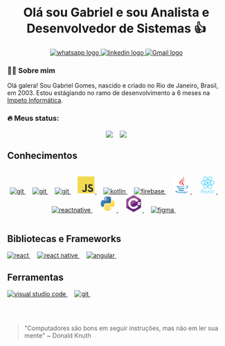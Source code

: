 <img href=""/>

<h1 align="center">Olá sou Gabriel e sou Analista e Desenvolvedor de Sistemas 👍</h1>

<div align="center">
    <a href="https://wa.me/5521987451848" target="_blank">
      <img src="https://img.shields.io/badge/WhatsApp-25D366?style=for-the-badge&logo=whatsapp&logoColor=white" height="25" alt="whatsapp logo" target="_blank">
    </a>
    <a href="https://www.linkedin.com/in/gabrielgomessouza/">    
        <img src="https://img.shields.io/static/v1?message=LinkedIn&logo=linkedin&label=&color=0077B5&logoColor=white&labelColor=&style=for-the-badge" height="25" alt="linkedin logo"  />
    </a>
    <a href="mailto:gabriel@mpsouza.com.br" alt="Send me an email">
        <img src="https://img.shields.io/badge/Gmail-D14836?style=for-the-badge&logo=gmail&logoColor=white" height="25" alt="Gmail logo"  />
    </a>
</div>

<h3 align="left">👩‍💻  Sobre mim</h3>
<p align="left">
Olá galera! Sou Gabriel Gomes, nascido e criado no Rio de Janeiro, Brasil, em 2003. Estou estágiando no ramo de desenvolvimento a 6 meses na <a href="https://impeto.com.br/" alt="Site da Impeto">Impeto Informática</a>. <br>
 </p>

<h3 align="left">🔥 Meus status:</h3>
<p align="center"><img align="center" src="https://github-readme-streak-stats.herokuapp.com/?user=GabrielG-tech&theme=dark&hide_border=false&locale=pt-br" height="180"> &nbsp;&nbsp; <img align="center" src="https://github-readme-stats.vercel.app/api/top-langs/?username=GabrielG-tech&theme=dark&show_icons=true&hide_border=false&layout=compact&locale=pt-br" height="180"/></p>

## Conhecimentos

<div align="center"><br>
 <a href="https://www.python.org/" target="_blank" rel="noreferrer"> <img src="https://www.vectorlogo.zone/logos/python/python-icon.svg" alt="git" width="40" height="40" /> </a>&nbsp;&nbsp;&nbsp;
 <a href="https://angular.dev/" target="_blank" rel="noreferrer"> <img src="https://www.vectorlogo.zone/logos/angular/angular-icon.svg" alt="git" width="40" height="40" /> </a>&nbsp;&nbsp;&nbsp;
 <a href="https://git-scm.com/" target="_blank" rel="noreferrer"> <img src="https://www.vectorlogo.zone/logos/git-scm/git-scm-icon.svg" alt="git" width="40" height="40" /> </a>&nbsp;&nbsp;&nbsp;
 <a href="https://developer.mozilla.org/en-US/docs/Web/JavaScript" target="_blank" rel="noreferrer"> <img src="https://raw.githubusercontent.com/devicons/devicon/master/icons/javascript/javascript-original.svg" alt="javascript" width="40" height="40"/> </a>&nbsp;&nbsp;&nbsp;
 <a href="https://kotlinlang.org" target="_blank" rel="noreferrer"> <img src="https://www.vectorlogo.zone/logos/kotlinlang/kotlinlang-icon.svg" alt="kotlin" width="40" height="40"/> </a>&nbsp;&nbsp;&nbsp;
 <a href="https://firebase.google.com/" target="_blank" rel="noreferrer"> <img src="https://www.vectorlogo.zone/logos/firebase/firebase-icon.svg" alt="firebase" width="40" height="40"/> </a>&nbsp;&nbsp;&nbsp;
 <a href="https://www.java.com" target="_blank" rel="noreferrer"> <img src="https://raw.githubusercontent.com/devicons/devicon/master/icons/java/java-original.svg" alt="java" width="40" height="40"/> </a>&nbsp;&nbsp;&nbsp;
 <a href="https://reactjs.org/" target="_blank" rel="noreferrer"> <img src="https://raw.githubusercontent.com/devicons/devicon/master/icons/react/react-original-wordmark.svg" alt="react" width="40" height="40"/> </a>&nbsp;&nbsp;&nbsp;
 <a href="https://reactnative.dev/" target="_blank" rel="noreferrer"> <img src="https://reactnative.dev/img/header_logo.svg" alt="reactnative" width="40" height="40"/> </a>&nbsp;&nbsp;&nbsp;
 <a href="https://www.python.org" target="_blank" rel="noreferrer"> <img src="https://raw.githubusercontent.com/devicons/devicon/master/icons/python/python-original.svg" alt="python" width="40" height="40"/> </a>&nbsp;&nbsp;&nbsp;
 <a href="https://www.w3schools.com/cs/" target="_blank" rel="noreferrer"> <img src="https://raw.githubusercontent.com/devicons/devicon/master/icons/csharp/csharp-original.svg" alt="csharp" width="40" height="40"/> </a>&nbsp;&nbsp;&nbsp;
 <a href="https://www.figma.com/" target="_blank" rel="noreferrer"> <img src="https://www.vectorlogo.zone/logos/figma/figma-icon.svg" alt="figma" width="40" height="40"/> </a>&nbsp;&nbsp;&nbsp;
</div><br>

## Bibliotecas e Frameworks ##

<a href="https://reactjs.org/" target="_blank" rel="noreferrer"> <img src="https://img.shields.io/badge/React-20232A?style=for-the-badge&logo=react&logoColor=61DAFB" alt="react" /> </a>&nbsp;&nbsp;&nbsp;
<a href="https://reactjs.org/" target="_blank" rel="noreferrer"> <img src="https://img.shields.io/badge/React_Native-20232A?style=for-the-badge&logo=react&logoColor=61DAFB" alt="react native" /> </a>&nbsp;&nbsp;&nbsp;
<a href="" target="_blank" rel="noreferrer"> <img src="https://img.shields.io/badge/Angular-DD0031?style=for-the-badge&logo=angular&logoColor=white" alt="angular" /> </a>&nbsp;&nbsp;&nbsp;

## Ferramentas ##

<a href="" target="_blank" rel="noreferrer"> <img src="https://img.shields.io/badge/Vscode-007ACC?style=for-the-badge&logo=visual-studio-code&logoColor=white" alt="visual studio code" /> </a>&nbsp;&nbsp;&nbsp;
<a href="https://www.git-scm.com/" target="_blank" rel="noreferrer"> <img src="https://img.shields.io/badge/GIT-E44C30?style=for-the-badge&logo=git&logoColor=white" alt="git" /> </a>&nbsp;&nbsp;&nbsp;

  <br><br>
  
> "Computadores são bons em seguir instruções, mas não em ler sua mente" ~ Donald Knuth

